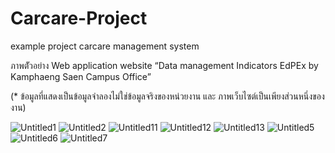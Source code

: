 # Carcare-Project
example project carcare management system

ภาพตััวอย่าง Web application website “Data management Indicators EdPEx by 
       Kamphaeng Saen Campus Office” 

(* ข้อมูลที่แสดงเป็นข้อมูลจำลองไม่ใช่ข้อมูลจริงของหน่วยงาน และ ภาพเว็บไซต์เป็นเพียงส่วนหนึ่งของงาน)

![Untitled1](https://user-images.githubusercontent.com/60538900/113381194-9051c980-93a8-11eb-878b-08d6b5a0aa9b.jpg)
![Untitled2](https://user-images.githubusercontent.com/60538900/113381218-98aa0480-93a8-11eb-99df-4f740f87bf35.jpg)
![Untitled11](https://user-images.githubusercontent.com/60538900/113381224-9c3d8b80-93a8-11eb-9f29-8e95d102589e.jpg)
![Untitled12](https://user-images.githubusercontent.com/60538900/113381226-9e074f00-93a8-11eb-9644-066ef9584e4c.jpg)
![Untitled13](https://user-images.githubusercontent.com/60538900/113381229-a1023f80-93a8-11eb-80d5-1a9f2957b8f4.jpg)
![Untitled5](https://user-images.githubusercontent.com/60538900/113381237-a790b700-93a8-11eb-85fc-d6e43d31645d.jpg)
![Untitled6](https://user-images.githubusercontent.com/60538900/113381243-ab243e00-93a8-11eb-83ec-e95d66e25e5f.jpg)
![Untitled7](https://user-images.githubusercontent.com/60538900/113381246-acee0180-93a8-11eb-8195-8c3e6ed85f79.jpg)
